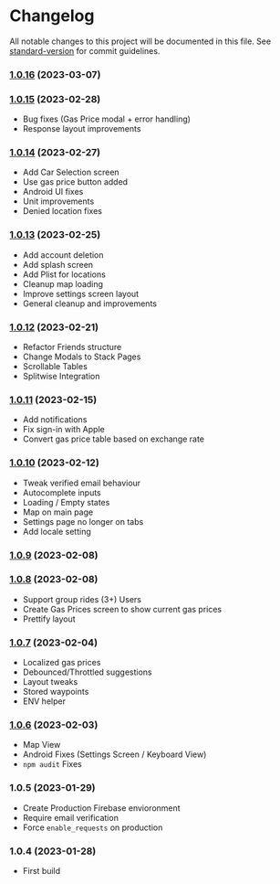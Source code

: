 # Changelog

All notable changes to this project will be documented in this file. See [standard-version](https://github.com/conventional-changelog/standard-version) for commit guidelines.

### [1.0.16](https://github.com/m-mcardle/GasMeUp/compare/v1.0.15...v1.0.16) (2023-03-07)

### [1.0.15](https://github.com/m-mcardle/CalculatorCalc/compare/v1.0.14...v1.0.15) (2023-02-28)

* Bug fixes (Gas Price modal + error handling)
* Response layout improvements

### [1.0.14](https://github.com/m-mcardle/CalculatorCalc/compare/v1.0.13...v1.0.14) (2023-02-27)

* Add Car Selection screen
* Use gas price button added
* Android UI fixes
* Unit improvements
* Denied location fixes

### [1.0.13](https://github.com/m-mcardle/CalculatorCalc/compare/v1.0.12...v1.0.13) (2023-02-25)

* Add account deletion
* Add splash screen
* Add Plist for locations
* Cleanup map loading
* Improve settings screen layout
* General cleanup and improvements

### [1.0.12](https://github.com/m-mcardle/CalculatorCalc/compare/v1.0.11...v1.0.12) (2023-02-21)

* Refactor Friends structure
* Change Modals to Stack Pages
* Scrollable Tables
* Splitwise Integration

### [1.0.11](https://github.com/m-mcardle/CalculatorCalc/compare/v1.0.10...v1.0.11) (2023-02-15)

* Add notifications
* Fix sign-in with Apple
* Convert gas price table based on exchange rate

### [1.0.10](https://github.com/m-mcardle/CalculatorCalc/compare/v1.0.9...v1.0.10) (2023-02-12)

* Tweak verified email behaviour
* Autocomplete inputs
* Loading / Empty states
* Map on main page
* Settings page no longer on tabs
* Add locale setting

### [1.0.9](https://github.com/m-mcardle/CalculatorCalc/compare/v1.0.8...v1.0.9) (2023-02-08)

### [1.0.8](https://github.com/m-mcardle/CalculatorCalc/compare/v1.0.7...v1.0.8) (2023-02-08)

* Support group rides (3+) Users
* Create Gas Prices screen to show current gas prices
* Prettify layout

### [1.0.7](https://github.com/m-mcardle/CalculatorCalc/compare/v1.0.6...v1.0.7) (2023-02-04)

* Localized gas prices
* Debounced/Throttled suggestions
* Layout tweaks
* Stored waypoints
* ENV helper

### [1.0.6](https://github.com/m-mcardle/CalculatorCalc/compare/v1.0.5...v1.0.6) (2023-02-03)

* Map View
* Android Fixes (Settings Screen / Keyboard View)
* `npm audit` Fixes

### 1.0.5 (2023-01-29)

* Create Production Firebase envioronment
* Require email verification
* Force `enable_requests` on production

### 1.0.4 (2023-01-28)

* First build
